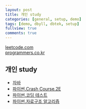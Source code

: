 ```yaml
---
layout: post
title: 개인 study
categories: [general, setup, demo]
tags: [demo, dbyll, dbtek, setup]
fullview: true
comments: true
---
```


[leetcode.com](https://leetcode.com/problemset/all/)<br>
[programmers.co.kr](https://programmers.co.kr/learn/challenges)<br>

## 개인 study
- [자바](README_java)
- [파이썬.Crash Course.2E](python_crash_course)
- [파이썬.코딩 테스트](python_coding_test)
- [파이썬.자료구조 알고리즘](python_ds_algorithm)